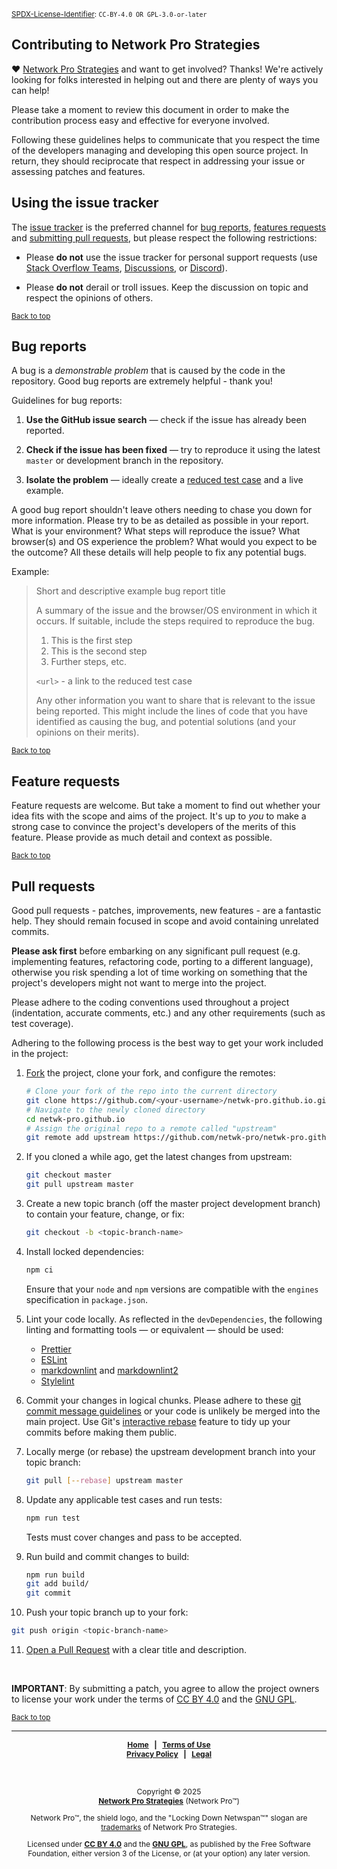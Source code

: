 <!-- =========================================================================
Copyright © 2025 Network Pro Strategies (Network Pro™)
SPDX-License-Identifier: CC-BY-4.0 OR GPL-3.0-or-later
This file is part of Network Pro.
========================================================================== -->

<sup>[SPDX-License-Identifier](https://spdx.dev/learn/handling-license-info):
`CC-BY-4.0 OR GPL-3.0-or-later`</sup>

<section id="top">

# Contributing to Network Pro Strategies

</section>

♥ [Network Pro Strategies](https://netwk.pro/) and want to get involved?
Thanks! We're actively looking for folks interested in helping out and there
are plenty of ways you can help!

Please take a moment to review this document in order to make the contribution
process easy and effective for everyone involved.

Following these guidelines helps to communicate that you respect the time of
the developers managing and developing this open source project. In return,
they should reciprocate that respect in addressing your issue or assessing
patches and features.

## Using the issue tracker

The [issue tracker](https://github.com/netwk-pro/netwk-pro.github.io/issues) is
the preferred channel for [bug reports](#bugs), [features requests](#features)
and [submitting pull requests](#pull-requests), but please respect the following
restrictions:

- Please **do not** use the issue tracker for personal support requests (use
  [Stack Overflow Teams](https://stack.neteng.pro/), [Discussions](https://discuss.neteng.pro), or [Discord](https://discord.neteng.pro/)).

- Please **do not** derail or troll issues. Keep the discussion on topic and
  respect the opinions of others.

<sub>[Back to top](#top)</sub>

<section id="bugs">

## Bug reports

</section>

A bug is a _demonstrable problem_ that is caused by the code in the repository.
Good bug reports are extremely helpful - thank you!

Guidelines for bug reports:

1. **Use the GitHub issue search** &mdash; check if the issue has already been
   reported.

2. **Check if the issue has been fixed** &mdash; try to reproduce it using the
   latest `master` or development branch in the repository.

3. **Isolate the problem** &mdash; ideally create a [reduced test
   case](https://css-tricks.com/reduced-test-cases/) and a live example.

A good bug report shouldn't leave others needing to chase you down for more
information. Please try to be as detailed as possible in your report. What is
your environment? What steps will reproduce the issue? What browser(s) and OS
experience the problem? What would you expect to be the outcome? All these
details will help people to fix any potential bugs.

Example:

> Short and descriptive example bug report title
>
> A summary of the issue and the browser/OS environment in which it occurs. If
> suitable, include the steps required to reproduce the bug.
>
> 1. This is the first step
> 2. This is the second step
> 3. Further steps, etc.
>
> `<url>` - a link to the reduced test case
>
> Any other information you want to share that is relevant to the issue being
> reported. This might include the lines of code that you have identified as
> causing the bug, and potential solutions (and your opinions on their
> merits).

<sub>[Back to top](#top)</sub>

<section id="features">

## Feature requests

</section>

Feature requests are welcome. But take a moment to find out whether your idea
fits with the scope and aims of the project. It's up to _you_ to make a strong
case to convince the project's developers of the merits of this feature. Please
provide as much detail and context as possible.

<sub>[Back to top](#top)</sub>

<section id="pull-requests">

## Pull requests

</section>

Good pull requests - patches, improvements, new features - are a fantastic
help. They should remain focused in scope and avoid containing unrelated
commits.

**Please ask first** before embarking on any significant pull request (e.g.
implementing features, refactoring code, porting to a different language),
otherwise you risk spending a lot of time working on something that the
project's developers might not want to merge into the project.

Please adhere to the coding conventions used throughout a project (indentation,
accurate comments, etc.) and any other requirements (such as test coverage).

Adhering to the following process is the best way to get your work
included in the project:

1. [Fork](https://help.github.com/articles/fork-a-repo/) the project, clone your
   fork, and configure the remotes:

   ```bash
   # Clone your fork of the repo into the current directory
   git clone https://github.com/<your-username>/netwk-pro.github.io.git
   # Navigate to the newly cloned directory
   cd netwk-pro.github.io
   # Assign the original repo to a remote called "upstream"
   git remote add upstream https://github.com/netwk-pro/netwk-pro.github.io.git
   ```

2. If you cloned a while ago, get the latest changes from upstream:

   ```bash
   git checkout master
   git pull upstream master
   ```

3. Create a new topic branch (off the master project development branch) to
   contain your feature, change, or fix:

   ```bash
   git checkout -b <topic-branch-name>
   ```

4. Install locked dependencies:

   ```bash
   npm ci
   ```

   Ensure that your `node` and `npm` versions are compatible with the `engines`
   specification in `package.json`.

5. Lint your code locally. As reflected in the `devDependencies`, the following
   linting and formatting tools &mdash; or equivalent &mdash; should be used:

   - [Prettier](https://prettier.io/)
   - [ESLint](https://eslint.org/)
   - [markdownlint](https://github.com/DavidAnson/markdownlint) and
     [markdownlint2](https://github.com/DavidAnson/markdownlint-cli2)
   - [Stylelint](https://stylelint.io/)

6. Commit your changes in logical chunks. Please adhere to these [git commit
   message guidelines](https://tbaggery.com/2008/04/19/a-note-about-git-commit-messages.html)
   or your code is unlikely be merged into the main project. Use Git's
   [interactive rebase](https://help.github.com/articles/about-git-rebase/)
   feature to tidy up your commits before making them public.

7. Locally merge (or rebase) the upstream development branch into your topic branch:

   ```bash
   git pull [--rebase] upstream master
   ```

8. Update any applicable test cases and run tests:

   ```bash
   npm run test
   ```

   Tests must cover changes and pass to be accepted.

9. Run build and commit changes to build:

   ```bash
   npm run build
   git add build/
   git commit
   ```

   <!-- markdownlint-disable MD029 -->

10. Push your topic branch up to your fork:

```bash
git push origin <topic-branch-name>
```

11. [Open a Pull Request](https://help.github.com/articles/using-pull-requests/)
    with a clear title and description.

<!-- markdownlint-enable MD029 -->

&nbsp;

**IMPORTANT**: By submitting a patch, you agree to allow the project
owners to license your work under the terms of [CC BY 4.0](https://netwk.pro/license#cc-by) and the [GNU GPL](https://netwk.pro/license#gnu-gpl).

<sub>[Back to top](#top)</sub>

---

<span style="font-size: 12px; font-weight: bold; text-align: center;">

[Home](https://netwk.pro) &nbsp; | &nbsp; [Terms of Use](https://netwk.pro/terms-of-use)  
[Privacy Policy](https://netwk.pro/privacy) &nbsp; | &nbsp; [Legal](https://netwk.pro/license)

</span>

&nbsp;

<span style="font-size: 12px; text-align: center;">

Copyright &copy; 2025  
**[Network Pro Strategies](https://netwk.pro/)** (Network Pro&trade;)

Network Pro&trade;, the shield logo, and the "Locking Down Netwspan&trade;" slogan are [trademarks](https://netwk.pro/license#trademark) of Network Pro Strategies.

Licensed under **[CC BY 4.0](https://creativecommons.org/licenses/by/4.0/)** and the **[GNU GPL](https://spdx.org/licenses/GPL-3.0-or-later.html)**, as published by the Free Software Foundation, either version 3 of the License, or (at your option) any later version.

</span>
